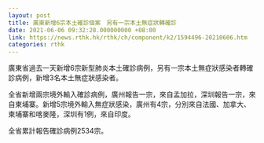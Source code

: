 ```yaml
---
layout: post
title: 廣東新增6宗本土確診個案　另有一宗本土無症狀轉確診
date: 2021-06-06 09:32:28.000000000 +08:00
link: https://news.rthk.hk/rthk/ch/component/k2/1594496-20210606.htm
categories: rthk
---
```


廣東省過去一天新增6宗新型肺炎本土確診病例，另有一宗本土無症狀感染者轉確診病例，新增3名本土無症狀感染者。

全省新增兩宗境外輸入確診病例，廣州報告一宗，來自孟加拉，深圳報告一宗，來自柬埔寨。新增5宗境外輸入無症狀感染，廣州有4宗，分別來自法國、加拿大、柬埔寨和喀麥隆，深圳有1例，來自印度。

全省累計報告確診病例2534宗。
